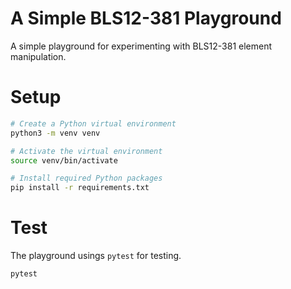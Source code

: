 # A Simple BLS12-381 Playground

A simple playground for experimenting with BLS12-381 element manipulation.

# Setup

```bash
# Create a Python virtual environment
python3 -m venv venv

# Activate the virtual environment
source venv/bin/activate

# Install required Python packages
pip install -r requirements.txt
```

# Test

The playground usings `pytest` for testing.

```bash
pytest
```
